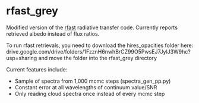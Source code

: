 # rfast_grey

Modified version of the [rfast](https://github.com/hablabx/rfast) radiative transfer code. Currently reports retrieved albedo instead of flux ratios.

To run rfast retrievals, you need to download the hires_opacities folder here:
drive.google.com/drive/folders/1FzznH6nwhBrCZ99O5PwsEJ7JylJ3W9hc?usp=sharing
and move the folder into the rfast_grey directory

Current features include:
- Sample of spectra from 1,000 mcmc steps (spectra_gen_pp.py)
- Constant error at all wavelengths of continuum value/SNR
- Only reading cloud spectra once instead of every mcmc step

